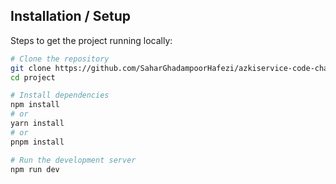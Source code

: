 ## Installation / Setup

Steps to get the project running locally:

```bash
# Clone the repository
git clone https://github.com/SaharGhadampoorHafezi/azkiservice-code-challenge.git
cd project

# Install dependencies
npm install
# or
yarn install
# or
pnpm install

# Run the development server
npm run dev
